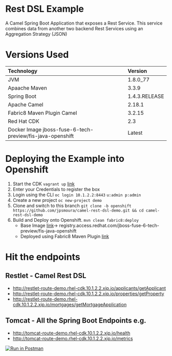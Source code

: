 # Rest DSL Example
A Camel Spring Boot Application that exposes a Rest Service. This service combines data from another two backend Rest Services using an Aggregation Strategy (JSON)

# Versions Used

| Technology                                                | Version       |
| :--- | :--- |
| JVM                                                       | 1.8.0_77      |
| Apaache Maven                                             | 3.3.9         |
| Spring Boot                                               | 1.4.3.RELEASE |
| Apache Camel                                              | 2.18.1        |
| Fabric8 Maven Plugin Camel                                | 3.2.15        |
| Red Hat CDK                                               | 2.3           |
| Docker Image jboss-fuse-6-tech-preview/fis-java-openshift | Latest        |

# Deploying the Example into Openshift

1. Start the CDK `vagrant up` [link](https://developers.redhat.com/products/cdk/overview/)
2. Enter your Credentials to register the box
3. Login using the CLI `oc login 10.1.2.2:8443` `u:admin p:admin`
4. Create a new project `oc new-project demo`
5. Clone and switch to this branch `git clone -b openshift https://github.com/jpsmoura/camel-rest-dsl-demo.git && cd camel-rest-dsl-demo`
6. Build and Deploy onto Openshift. `mvn clean fabric8:deploy`
   * Base Image [link](https://access.redhat.com/containers/#/repo/583fdc1f9c624c7ea34eb945)-> registry.access.redhat.com/jboss-fuse-6-tech-preview/fis-java-openshift
   * Deployed using Fabric8 Maven Plugin [link](https://maven.fabric8.io/)

# Hit the endpoints

## Restlet - Camel Rest DSL

- http://restlet-route-demo.rhel-cdk.10.1.2.2.xip.io/applicants/getApplicant
- http://restlet-route-demo.rhel-cdk.10.1.2.2.xip.io/properties/getProperty
- http://restlet-route-demo.rhel-cdk.10.1.2.2.xip.io/mortgages/getMortgageApplication

## Tomcat - All the Spring Boot Endpoints e.g.

- http://tomcat-route-demo.rhel-cdk.10.1.2.2.xip.io/health
- http://tomcat-route-demo.rhel-cdk.10.1.2.2.xip.io/metrics

[![Run in Postman](https://run.pstmn.io/button.svg)](https://app.getpostman.com/run-collection/d692a929abe54da8ae6f)
